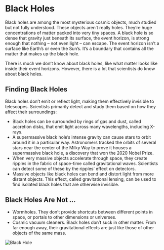 # Black Holes

Black holes are among the most mysterious cosmic objects, much studied but not fully understood. These objects aren’t really holes. They’re huge concentrations of matter packed into very tiny spaces. A black hole is so dense that gravity just beneath its surface, the event horizon, is strong enough that nothing – not even light – can escape. The event horizon isn’t a surface like Earth’s or even the Sun’s. It’s a boundary that contains all the matter that makes up the black hole.

There is much we don’t know about black holes, like what matter looks like inside their event horizons. However, there is a lot that scientists do know about black holes.

## Finding Black Holes

Black holes don’t emit or reflect light, making them effectively invisible to telescopes. Scientists primarily detect and study them based on how they affect their surroundings:

* Black holes can be surrounded by rings of gas and dust, called accretion disks, that emit light across many wavelengths, including X-rays.
* A supermassive black hole’s intense gravity can cause stars to orbit around it in a particular way. Astronomers tracked the orbits of several stars near the center of the Milky Way to prove it houses a supermassive black hole, a discovery that won the 2020 Nobel Prize.
* When very massive objects accelerate through space, they create ripples in the fabric of space-time called gravitational waves. Scientists can detect some of these by the ripples’ effect on detectors.
* Massive objects like black holes can bend and distort light from more distant objects. This effect, called gravitational lensing, can be used to find isolated black holes that are otherwise invisible.

## Black Holes Are Not ...

* Wormholes. They don’t provide shortcuts between different points in space, or portals to other dimensions or universes.
* Cosmic vacuum cleaners. Black holes don’t suck in other matter. From far enough away, their gravitational effects are just like those of other objects of the same mass.

![Black Hole](https://wallpapercave.com/wp/wp2842142.jpg)
